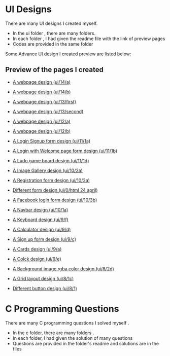 # UI Designs
There are many UI designs I created myself. 
- In the ui folder , there are many folders.
- In each folder , I had given the readme file with the link of preview pages
- Codes are provided in the same folder

Some Advance UI design I created preview are listed below:


## Preview of the pages I created 
 - [A webpage design (ui/14/a)](https://omchaurasia.github.io/Techpile-codes/ui/14/a.html)
 - [A webpage design (ui/14/b)](https://omchaurasia.github.io/Techpile-codes/ui/14/b.html)
 - [A webpage design (ui/13/first)](https://omchaurasia.github.io/Techpile-codes/ui/13/first.html)
 - [A webpage design (ui/13/second)](https://github.com/OmChaurasia/Techpile-codes/blob/master/ui/13/second.html)
 - [A webpage design (ui/12/a)](https://omchaurasia.github.io/Techpile-codes/ui/12/a.html)
 - [A webpage design (ui/12/b)](https://omchaurasia.github.io/Techpile-codes/ui/12/b.html)
 - [A Login Signup form design (ui/11/1a)](https://omchaurasia.github.io/Techpile-codes/ui/11/1a.html)
 - [A Login with Welcome page form design (ui/11/1b)](https://omchaurasia.github.io/Techpile-codes/ui/11/1b.html)
 - [A Ludo game board design (ui/11/1d)](https://omchaurasia.github.io/Techpile-codes/ui/11/1d.html)
 - [A Image Gallery design (ui/10/2a)](https://omchaurasia.github.io/Techpile-codes/ui/10/2a.html)
 - [A Registration form design (ui/10/3a)](https://omchaurasia.github.io/Techpile-codes/ui/10/3a.html)
 - [Different form design (ui/0/html 24 april)](https://omchaurasia.github.io/Techpile-codes/ui/0%20for%20free%20course/html%2024%20april.html)

 - [A Facebook login form design (ui/10/3b)](https://omchaurasia.github.io/Techpile-codes/ui/10/3b.html)
 - [A Navbar design (ui/10/1a)](https://omchaurasia.github.io/Techpile-codes/ui/10/1a.html)
 - [A Keyboard design (ui/9/f)](https://omchaurasia.github.io/Techpile-codes/ui/9/f.html)
 - [A Calculator design (ui/9/d)](https://omchaurasia.github.io/Techpile-codes/ui/9/d.html)
 - [A Sign up form design (ui/9/c)](https://omchaurasia.github.io/Techpile-codes/ui/9/c.html)
 - [A Cards design (ui/9/a)](https://omchaurasia.github.io/Techpile-codes/ui/9/a.html)
 - [A Colck design (ui/9/e)](https://omchaurasia.github.io/Techpile-codes/ui/9/e.html)
 - [A Background image rgba color design (ui/8/2d)](https://omchaurasia.github.io/Techpile-codes/ui/8/2d.html)
 - [A Grid layout design (ui/8/1c)](https://omchaurasia.github.io/Techpile-codes/ui/8/1c.html)
 - [Different button design (ui/8/1)](https://omchaurasia.github.io/Techpile-codes/ui/8/1.html)


  


# C Programming Questions
There are many C programming questions I solved myself
.
- In the c folder, there are many folders .
- In each folder, I had given the solution of many questions
- Questions are provided in the folder's readme and solutions are in the files 
